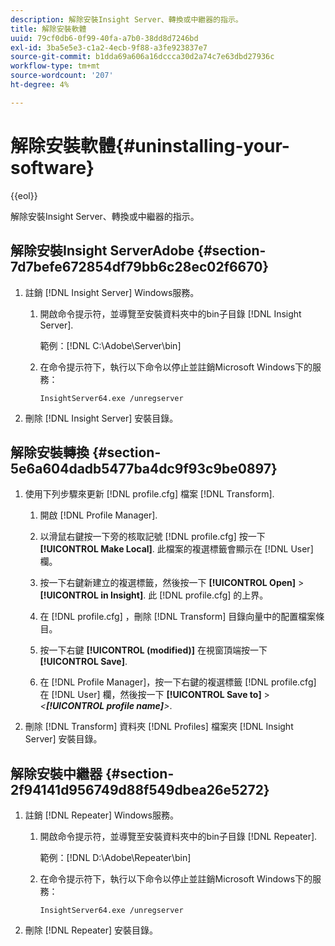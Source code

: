 ```yaml
---
description: 解除安裝Insight Server、轉換或中繼器的指示。
title: 解除安裝軟體
uuid: 79cf0db6-0f99-40fa-a7b0-38dd8d7246bd
exl-id: 3ba5e5e3-c1a2-4ecb-9f88-a3fe923837e7
source-git-commit: b1dda69a606a16dccca30d2a74c7e63dbd27936c
workflow-type: tm+mt
source-wordcount: '207'
ht-degree: 4%

---
```


# 解除安裝軟體{#uninstalling-your-software}

{{eol}}

解除安裝Insight Server、轉換或中繼器的指示。

## 解除安裝Insight ServerAdobe {#section-7d7befe672854df79bb6c28ec02f6670}

1. 註銷 [!DNL Insight Server] Windows服務。

   1. 開啟命令提示符，並導覽至安裝資料夾中的bin子目錄 [!DNL Insight Server].

      範例：[!DNL C:\Adobe\Server\bin]

   1. 在命令提示符下，執行以下命令以停止並註銷Microsoft Windows下的服務：

      ```
      InsightServer64.exe /unregserver
      ```

1. 刪除 [!DNL Insight Server] 安裝目錄。

## 解除安裝轉換 {#section-5e6a604dadb5477ba4dc9f93c9be0897}

1. 使用下列步驟來更新 [!DNL profile.cfg] 檔案 [!DNL Transform].

   1. 開啟 [!DNL Profile Manager].
   1. 以滑鼠右鍵按一下旁的核取記號 [!DNL profile.cfg] 按一下 **[!UICONTROL Make Local]**. 此檔案的複選標籤會顯示在 [!DNL User] 欄。

   1. 按一下右鍵新建立的複選標籤，然後按一下 **[!UICONTROL Open]** > **[!UICONTROL in Insight]**. 此 [!DNL profile.cfg] 的上界。

   1. 在 [!DNL profile.cfg] ，刪除 [!DNL Transform] 目錄向量中的配置檔案條目。

   1. 按一下右鍵 **[!UICONTROL (modified)]** 在視窗頂端按一下 **[!UICONTROL Save]**.

   1. 在 [!DNL Profile Manager]，按一下右鍵的複選標籤 [!DNL profile.cfg] 在 [!DNL User] 欄，然後按一下 **[!UICONTROL Save to]** > *&lt;**[!UICONTROL profile name]**>*.

1. 刪除 [!DNL Transform] 資料夾 [!DNL Profiles] 檔案夾 [!DNL Insight Server] 安裝目錄。

## 解除安裝中繼器 {#section-2f94141d956749d88f549dbea26e5272}

1. 註銷 [!DNL Repeater] Windows服務。

   1. 開啟命令提示符，並導覽至安裝資料夾中的bin子目錄 [!DNL Repeater].

      範例：[!DNL D:\Adobe\Repeater\bin]

   1. 在命令提示符下，執行以下命令以停止並註銷Microsoft Windows下的服務：

      ```
      InsightServer64.exe /unregserver
      ```

1. 刪除 [!DNL Repeater] 安裝目錄。
